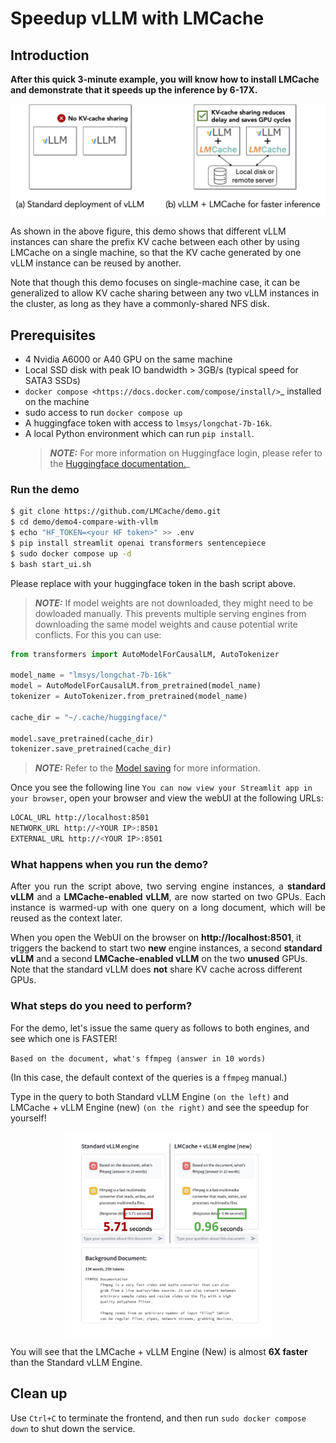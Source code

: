 
# Speedup vLLM with LMCache

## Introduction

**After this quick 3-minute example, you will know how to install LMCache and demonstrate that it speeds up the inference by 6-17X.**

![image](imgs/contrast.png)


As shown in the above figure, this demo shows that different vLLM instances can share the prefix KV cache between each other by using LMCache on a single machine, so that the KV cache generated by one vLLM instance can be reused by another.

Note that though this demo focuses on single-machine case, it can be generalized to allow KV cache sharing between any two vLLM instances in the cluster, as long as they have a commonly-shared NFS disk.

## Prerequisites

- 4 Nvidia A6000 or A40 GPU on the same machine
- Local SSD disk with peak IO bandwidth > 3GB/s (typical speed for SATA3 SSDs)
- `docker compose <https://docs.docker.com/compose/install/>`_ installed on the machine
- sudo access to run ``docker compose up``
- A huggingface token with access to ``lmsys/longchat-7b-16k``. 
- A local Python environment which can run ``pip install``.
  > **_NOTE:_** For more information on Huggingface login, please refer to the [Huggingface documentation.](https://huggingface.co/docs/huggingface_hub/en/quick-start)_

### Run the demo
```bash
$ git clone https://github.com/LMCache/demo.git
$ cd demo/demo4-compare-with-vllm
$ echo "HF_TOKEN=<your HF token>" >> .env
$ pip install streamlit openai transformers sentencepiece
$ sudo docker compose up -d
$ bash start_ui.sh
```

Please replace <your HF token> with your huggingface token in the bash script above.

> **_NOTE:_** If model weights are not downloaded, they might need to be dowloaded manually. This prevents 
    multiple serving engines from downloading the same model weights and cause potential write conflicts.
    For this you can use:

```python 
from transformers import AutoModelForCausalLM, AutoTokenizer

model_name = "lmsys/longchat-7b-16k"
model = AutoModelForCausalLM.from_pretrained(model_name)
tokenizer = AutoTokenizer.from_pretrained(model_name)

cache_dir = "~/.cache/huggingface/"

model.save_pretrained(cache_dir)
tokenizer.save_pretrained(cache_dir)
```

> **_NOTE:_** Refer to the [Model saving](https://huggingface.co/docs/transformers/main/en/main_classes/model#transformers.PreTrainedModel.save_pretrained)
for more information.

Once you see the following line ``You can now view your Streamlit app in your browser``, open your browser 
and view the webUI at the following URLs:

```bash
LOCAL_URL http://localhost:8501
NETWORK_URL http://<YOUR IP>:8501
EXTERNAL_URL http://<YOUR IP>:8501
```

### What happens when you run the demo?

<p style="text-align:justify">
    After you run the script above, two serving engine instances, a <b>standard vLLM</b> and a <b>LMCache-enabled vLLM</b>, are now 
    started on two GPUs. Each instance is warmed-up with one query on a long document, which will be reused as the context later.
    <!-- One of them is a standard vLLM engine and the other is an LMCache + vLLM engine. -->
</p>

When you open the WebUI on the browser on <b> http://localhost:8501</b>, it triggers the backend to start 
two <b> new</b> engine instances, a second <b>standard vLLM</b> and a second <b>LMCache-enabled vLLM</b>
on the two <b>unused</b> GPUs. Note that the standard vLLM does <b>not</b> share KV cache across different GPUs.
</p>


<!-- img width="852" alt="image" src="https://github.com/user-attachments/assets/380c401b-8f10-4fab-bd17-dd67b1fbca29" -->

### What steps do you need to perform?

For the demo, let's issue the same query as follows to both engines, and see which one is FASTER! 

``Based on the document, what's ffmpeg (answer in 10 words)``

(In this case, the default context of the queries is a ``ffmpeg`` manual.)

Type in the query to both Standard vLLM Engine ``(on the left)`` and LMCache + vLLM Engine (new) ``(on the right)``
and see the speedup for yourself!

<img style="display: block; margin: auto;" width="333" alt="image" src="imgs/demo_4.png">

You will see that the LMCache + vLLM Engine (New) is almost **6X faster** than the Standard vLLM Engine.

## Clean up
Use ``Ctrl+C`` to terminate the frontend, and then run ``sudo docker compose down`` to shut down the service.
